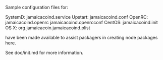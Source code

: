 Sample configuration files for:

SystemD: jamaicacoind.service
Upstart: jamaicacoind.conf
OpenRC:  jamaicacoind.openrc
         jamaicacoind.openrcconf
CentOS:  jamaicacoind.init
OS X:    org.jamaicacoin.jamaicacoind.plist

have been made available to assist packagers in creating node packages here.

See doc/init.md for more information.
